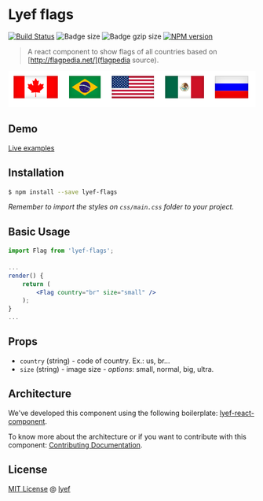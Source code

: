 # Lyef flags
[![Build Status](https://travis-ci.org/lyef/lyef-flags.svg?branch=master)](https://travis-ci.org/lyef/lyef-flags)
![Badge size](https://badge-size.herokuapp.com/lyef/lyef-flags/master/dist/Main.min.js.svg)
![Badge gzip size](https://badge-size.herokuapp.com/lyef/lyef-flags/master/dist/Main.min.js.svg?compression=gzip)
[![NPM version](https://badge-me.herokuapp.com/api/npm/lyef-flags.png)](http://badges.enytc.com/for/npm/lyef-flags)

> A react component to show flags of all countries based on [http://flagpedia.net/](flagpedia source).

![Flags from some countries](flags.png)

## Demo

[Live examples](https://lyef.github.io/lyef-flags)

## Installation

```sh
$ npm install --save lyef-flags
```

*Remember to import the styles on `css/main.css` folder to your project.*

## Basic Usage

```jsx
import Flag from 'lyef-flags';

...
render() {
    return (
        <Flag country="br" size="small" />
    );
}
...
```

## Props

- `country` (string) - code of country. Ex.: us, br...
- `size` (string) - image size - *options*: small, normal, big, ultra.

## Architecture

We've developed this component using the following boilerplate:
[lyef-react-component](https://github.com/lyef/lyef-react-component).

To know more about the architecture or if you want to contribute with this component:
[Contributing Documentation](https://github.com/lyef/lyef-flags/blob/master/CONTRIBUTING.md).

## License

[MIT License](https://github.com/lyef/lyef-flags/blob/master/LICENSE.md) @ [lyef](https://lyef.github.io/)
